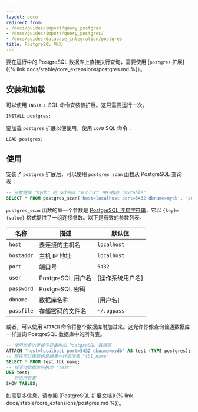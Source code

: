 ```yaml
---
---
layout: docu
redirect_from:
- /docs/guides/import/query_postgres
- /docs/guides/import/query_postgres/
- /docs/guides/database_integration/postgres
title: PostgreSQL 导入
---
```


要在运行中的 PostgreSQL 数据库上直接执行查询，需要使用 [`postgres` 扩展]({% link docs/stable/core_extensions/postgres.md %}）。

## 安装和加载

可以使用 `INSTALL` SQL 命令安装该扩展。这只需要运行一次。

```sql
INSTALL postgres;
```

要加载 `postgres` 扩展以便使用，使用 `LOAD` SQL 命令：

```sql
LOAD postgres;
```

## 使用

安装了 `postgres` 扩展后，可以使用 `postgres_scan` 函数从 PostgreSQL 查询表：

```sql
-- 从数据库 "mydb" 的 schema "public" 中扫描表 "mytable"
SELECT * FROM postgres_scan('host=localhost port=5432 dbname=mydb', 'public', 'mytable');
```

`postgres_scan` 函数的第一个参数是 [PostgreSQL 连接字符串](https://www.postgresql.org/docs/current/libpq-connect.html#LIBPQ-CONNSTRING)，它以 `{key}={value}` 格式提供了一组连接参数。以下是有效的参数列表。

| 名称       | 描述                          | 默认值        |
| ---------- | ----------------------------- | -------------- |
| `host`     | 要连接的主机名                 | `localhost`    |
| `hostaddr` | 主机 IP 地址                  | `localhost`    |
| `port`     | 端口号                        | `5432`         |
| `user`     | PostgreSQL 用户名             | [操作系统用户名] |
| `password` | PostgreSQL 密码               |                |
| `dbname`   | 数据库名称                    | [用户名]       |
| `passfile` | 存储密码的文件名              | `~/.pgpass`    |

或者，可以使用 `ATTACH` 命令将整个数据库附加进来。这允许你像查询普通数据库一样查询 PostgreSQL 数据库中的所有表。

```sql
-- 使用给定的连接字符串附加 PostgreSQL 数据库
ATTACH 'host=localhost port=5432 dbname=mydb' AS test (TYPE postgres);
-- 现在可以像查询普通表一样查询表 "tbl_name"
SELECT * FROM test.tbl_name;
-- 将活动数据库切换为 "test"
USE test;
-- 列出所有表
SHOW TABLES;
```

如需更多信息，请参阅 [PostgreSQL 扩展文档]({% link docs/stable/core_extensions/postgres.md %})。